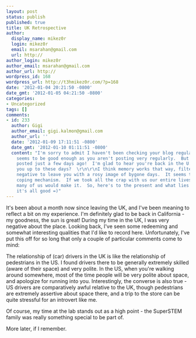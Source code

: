 ```yaml
---
layout: post
status: publish
published: true
title: UK Retrospective
author:
  display_name: mikez0r
  login: mikez0r
  email: msarahan@gmail.com
  url: http://
author_login: mikez0r
author_email: msarahan@gmail.com
author_url: http://
wordpress_id: 168
wordpress_url: http://t3hmikez0r.com/?p=168
date: '2012-01-04 20:21:50 -0800'
date_gmt: '2012-01-05 04:21:50 -0800'
categories:
- Uncategorized
tags: []
comments:
- id: 233
  author: Gigi
  author_email: gigi.kalmon@gmail.com
  author_url: ''
  date: '2012-01-09 17:11:51 -0800'
  date_gmt: '2012-01-10 01:11:51 -0800'
  content: "I'm sorry to admit I haven't been checking your blog regularly, but that
    seems to be good enough as you aren't posting very regularly.  But lucky me, you
    posted just a few days ago!  I'm glad to hear you're back in the U.S.  What are
    you up to these days?  \r\n\r\nI think memory works that way, filtering out the
    negative to leave you with a rosy image of bygone days.  It seems to me like a
    coping mechanism.  If we took all the crap with us our entire lives I don't think
    many of us would make it.  So, here's to the present and what lies ahead!  I hope
    it's all good =)"
---
```

<p>It's been about a month now since leaving the UK, and I've been meaning to reflect a bit on my experience.  I'm definitely glad to be back in California - my goodness, the sun is great!  During my time in the UK, I was very negative about the place.  Looking back, I've seen some redeeming and somewhat interesting qualities that I'd like to record here.  Unfortunately, I've put this off for so long that only a couple of particular comments come to mind:  </p>
<p>The relationship of (car) drivers in the UK is like the relationship of pedestrians in the US.  I found drivers there to be generally extremely skilled (aware of their space) and very polite.  In the US, when you're walking around somewhere, most of the time people will be very polite about space, and apologize for running into you.  Interestingly, the converse is also true - US drivers are comparatively awful relative to the UK, though pedestrians are extremely assertive about space there, and a trip to the store can be quite stressful for an introvert like me.</p>
<p>Of course, my time at the lab stands out as a high point - the SuperSTEM family was really something special to be part of.</p>
<p>More later, if I remember.</p>
